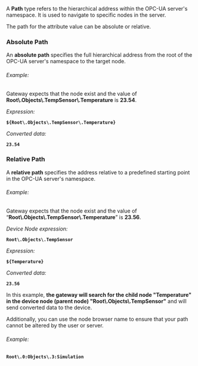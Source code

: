 A **Path** type refers to the hierarchical address within the OPC-UA server's namespace. It is used to navigate to 
specific nodes in the server.

The path for the attribute value can be absolute or relative.

### Absolute Path
An **absolute path** specifies the full hierarchical address from the root of the OPC-UA server's namespace to 
the target node.

###### Example:
Gateway expects that the node exist and the value of **Root\\.Objects\\.TempSensor\\.Temperature** is **23.54**.

_Expression:_

**`${Root\.Objects\.TempSensor\.Temperature}`**

_Converted data:_

**`23.54`**

### Relative Path
A **relative path** specifies the address relative to a predefined starting point in the OPC-UA server's namespace.

###### Example:
Gateway expects that the node exist and the value of “**Root\\.Objects\\.TempSensor\\.Temperature**” is **23.56**.

_Device Node expression:_

**`Root\.Objects\.TempSensor`**

_Expression:_

**`${Temperature}`**

_Converted data:_

**`23.56`**

In this example, **the gateway will search for the child node "Temperature" in the device node (parent node) 
"Root\\.Objects\\.TempSensor"** and will send converted data to the device.

Additionally, you can use the node browser name to ensure that your path cannot be altered by the user or server.

###### Example:
**`Root\.0:Objects\.3:Simulation`**
